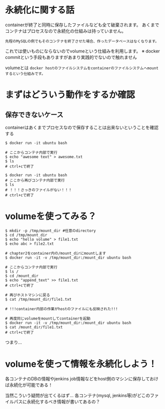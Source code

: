 # 永続化に関する話

containerが終了と同時に保存したファイルなども全て破棄されます。
あくまでコンテナはプロセスなので永続化の仕組みは持っていません。

`先程のMySQLの例でもそのコンテナを終了させた場合、作ったデータベースはなくなります。`

これでは使いものにならないのでvolumeという仕組みを利用します。
※ docker commitという手段もありますがあまり実践的でないので触れません


volumeとは
`docker hostのファイルシステムをcontainerのファイルシステムへmountするという仕組みです。`

# まずはどういう動作をするか確認

## 保存できないケース

containerはあくまでプロセスなので保存することは出来ないということを確認する

~~~
$ docker run -it ubuntu bash

# ここからコンテナ内部で実行
$ echo "awesome text" > awesome.txt
$ ls
# ctrl+cで終了

$ docker run -it ubuntu bash
# ここから再びコンテナ内部で実行
$ ls
# ！！！さっきのファイルがない！！！
# ctrl+cで終了
~~~

# volumeを使ってみる？

~~~
$ mkdir -p /tmp/mount_dir #任意のdirectory
$ cd /tmp/mount_dir
$ echo "hello volume" > file1.txt
$ echo abc > file2.txt

# chapter2をcontainer内の/mount_dirにmountします
$ docker run -it -v /tmp/mount_dir:/mount_dir ubuntu bash

# ここからコンテナ内部で実行
$ ls /
$ cd /mount_dir
$ echo "append_text" >> file1.txt
# ctrl+cで終了

# 再びホストマシンに戻る
$ cat /tmp/mount_dir/file1.txt

# !!!container内部の作業がhostのファイルにも反映された!!!

# 再度同じvolumeをmountしてcontainerを起動
$ docker run -it -v /tmp/mount_dir:/mount_dir ubuntu bash
$ cat /mount_dir/file1.txt
# ctrl+cで終了
~~~


つまり...

# volumeを使って情報を永続化しよう！

各コンテナのDBの情報やjenkins job情報などをhost側のマシンに保存しておけば永続化が可能である！

当然こういう疑問が出てくるはず...
各コンテナ(mysql, jenkins等)がどこのファイルパスに永続化するべき情報が書いてあるの？
